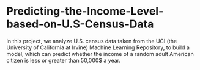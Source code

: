 # Predicting-the-Income-Level-based-on-U.S-Census-Data

In this project, we analyze U.S. census data taken from the UCI (the University of California at Irvine) Machine Learning Repository, to build a model, which can predict whether the income of a random adult American citizen is less or greater than 50,000$ a year.
